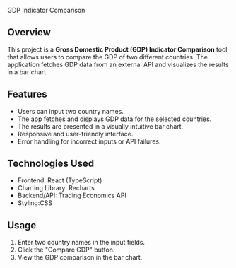  GDP Indicator Comparison

## Overview
This project is a **Gross Domestic Product (GDP) Indicator Comparison** tool that allows users to compare the GDP of two different countries. The application fetches GDP data from an external API and visualizes the results in a bar chart.

## Features
- Users can input two country names.
- The app fetches and displays GDP data for the selected countries.
- The results are presented in a visually intuitive bar chart.
- Responsive and user-friendly interface.
- Error handling for incorrect inputs or API failures.

## Technologies Used
- Frontend: React (TypeScript)
- Charting Library: Recharts
- Backend/API: Trading Economics API
- Styling:CSS

## Usage
1. Enter two country names in the input fields.
2. Click the "Compare GDP" button.
3. View the GDP comparison in the bar chart.

